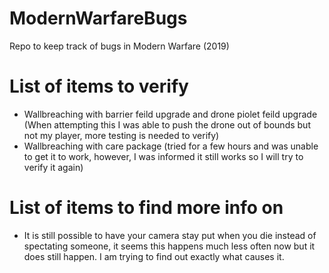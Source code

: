 # ModernWarfareBugs
Repo to keep track of bugs in Modern Warfare (2019)

# List of items to verify
* Wallbreaching with barrier feild upgrade and drone piolet feild upgrade (When attempting this I was able to push the drone out of bounds but not my player, more testing is needed to verify)
* Wallbreaching with care package (tried for a few hours and was unable to get it to work, however, I was informed it still works so I will try to verify it again)

# List of items to find more info on
* It is still possible to have your camera stay put when you die instead of spectating someone, it seems this happens much less often now but it does still happen. I am trying to find out exactly what causes it.
